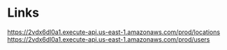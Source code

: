 # Links
https://2vdx6dl0a1.execute-api.us-east-1.amazonaws.com/prod/locations
https://2vdx6dl0a1.execute-api.us-east-1.amazonaws.com/prod/users

